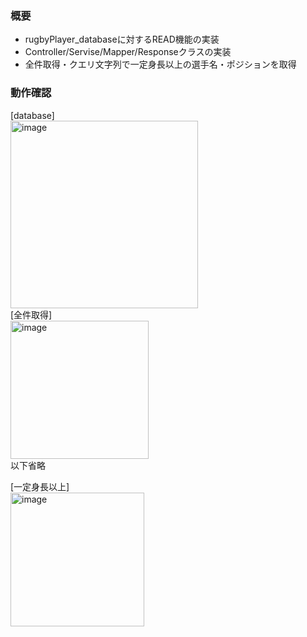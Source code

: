 ### 概要
- rugbyPlayer_databaseに対するREAD機能の実装
- Controller/Servise/Mapper/Responseクラスの実装
- 全件取得・クエリ文字列で一定身長以上の選手名・ポジションを取得
### 動作確認
[database]  
<img width="300" alt="image" src="https://github.com/Satoru-Oki/9th-topic-raisetech/assets/143796169/1871a8cd-82f1-43ac-86cc-b1b750003a2a">  
[全件取得]   
<img width="221" alt="image" src="https://github.com/Satoru-Oki/9th-topic-raisetech/assets/143796169/99a9e0e9-e7f8-4522-ac2f-6822dd1e7fb6">  
以下省略  

[一定身長以上]  
<img width="214" alt="image" src="https://github.com/Satoru-Oki/9th-topic-raisetech/assets/143796169/0d7018b6-5caf-4fce-bbec-4feefae394ba">






